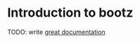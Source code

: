 # Introduction to bootz

TODO: write [great documentation](http://jacobian.org/writing/what-to-write/)
